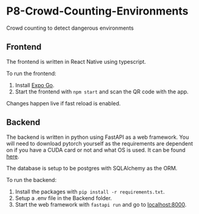 # P8-Crowd-Counting-Environments
Crowd counting to detect dangerous environments

## Frontend
The frontend is written in React Native using typescript.

To run the frontend:
1. Install [Expo Go](https://expo.dev/expo-go). 
2. Start the frontend with `npm start` and scan the QR code with the app. 

Changes happen live if fast reload is enabled.

## Backend
The backend is written in python using FastAPI as a web framework.
You will need to download pytorch yourself as the requirements are dependent on if you have a CUDA card or not and what OS is used. It can be found [here](https://pytorch.org/get-started/locally/).

The database is setup to be postgres with SQLAlchemy as the ORM.

To run the backend:
1. Install the packages with `pip install -r requirements.txt`.
2. Setup a .env file in the Backend folder.
3. Start the web framework with `fastapi run` and go to [localhost:8000](localhost:8000).
